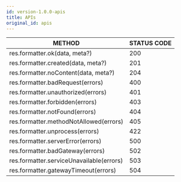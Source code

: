 ```yaml
---
id: version-1.0.0-apis
title: APIs
original_id: apis
---
```


|                   METHOD                   | STATUS CODE |
|--------------------------------------------|-------------|
| res.formatter.ok(data, meta?)              |     200     |
| res.formatter.created(data, meta?)         |     201     |
| res.formatter.noContent(data, meta?)       |     204     |
| res.formatter.badRequest(errors)           |     400     |
| res.formatter.unauthorized(errors)         |     401     |
| res.formatter.forbidden(errors)            |     403     |
| res.formatter.notFound(errors)             |     404     |
| res.formatter.methodNotAllowed(errors)     |     405     |
| res.formatter.unprocess(errors)            |     422     |
| res.formatter.serverError(errors)          |     500     |
| res.formatter.badGateway(errors)           |     502     |
| res.formatter.serviceUnavailable(errors)   |     503     |
| res.formatter.gatewayTimeout(errors)       |     504     |
